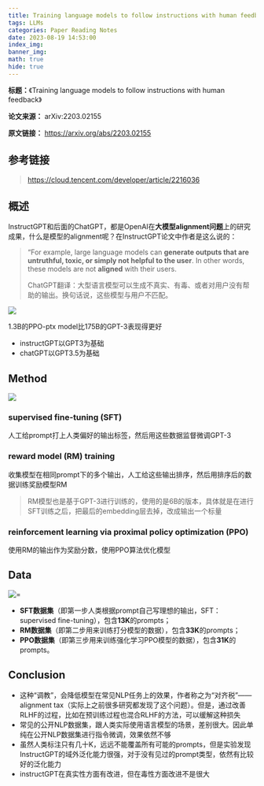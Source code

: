 ```yaml
---
title: Training language models to follow instructions with human feedback
tags: LLMs
categories: Paper Reading Notes
date: 2023-08-19 14:53:00
index_img: 
banner_img: 
math: true
hide: true
---
```


**标题：**《Training language models to follow instructions with human feedback》

**论文来源：** arXiv:2203.02155

**原文链接：** https://arxiv.org/abs/2203.02155



## 参考链接

> https://cloud.tencent.com/developer/article/2216036



## 概述

InstructGPT和后面的ChatGPT，都是OpenAI在**大模型alignment问题**上的研究成果，什么是模型的alignment呢？在InstructGPT论文中作者是这么说的：

> “For example, large language models can **generate outputs that are untruthful, toxic, or simply not helpful to the user**. In other words, these models are not **aligned** with their users. 
>
> ChatGPT翻译：大型语言模型可以生成不真实、有毒、或者对用户没有帮助的输出。换句话说，这些模型与用户不匹配。

![](http://longls777.oss-cn-beijing.aliyuncs.com/img/image-20230819134617723.png)

1.3B的PPO-ptx model比175B的GPT-3表现得更好

- instructGPT以GPT3为基础
- chatGPT以GPT3.5为基础

## Method

![](http://longls777.oss-cn-beijing.aliyuncs.com/img/image-20230819134840589.png)

### supervised fine-tuning (SFT)

人工给prompt打上人类偏好的输出标签，然后用这些数据监督微调GPT-3



### reward model (RM) training

收集模型在相同prompt下的多个输出，人工给这些输出排序，然后用排序后的数据训练奖励模型RM

> RM模型也是基于GPT-3进行训练的，使用的是6B的版本，具体就是在进行SFT训练之后，把最后的embedding层去掉，改成输出一个标量



### reinforcement learning via proximal policy optimization (PPO)

使用RM的输出作为奖励分数，使用PPO算法优化模型



## Data

![=](http://longls777.oss-cn-beijing.aliyuncs.com/img/image-20230819142529044.png)

- **SFT数据集**（即第一步人类根据prompt自己写理想的输出，SFT：supervised fine-tuning），包含**13K**的prompts；
- **RM数据集**（即第二步用来训练打分模型的数据），包含**33K**的prompts；
- **PPO数据集**（即第三步用来训练强化学习PPO模型的数据），包含**31K**的prompts。



## Conclusion

- 这种“调教”，会降低模型在常见NLP任务上的效果，作者称之为“对齐税”——alignment tax（实际上之前很多研究都发现了这个问题）。但是，通过改善RLHF的过程，比如在预训练过程也混合RLHF的方法，可以缓解这种损失
- 常见的公开NLP数据集，跟人类实际使用语言模型的场景，差别很大。因此单纯在公开NLP数据集进行指令微调，效果依然不够
- 虽然人类标注只有几十K，远远不能覆盖所有可能的prompts，但是实验发现InstructGPT的域外泛化能力很强，对于没有见过的prompt类型，依然有比较好的泛化能力
- instructGPT在真实性方面有改进，但在毒性方面改进不是很大



